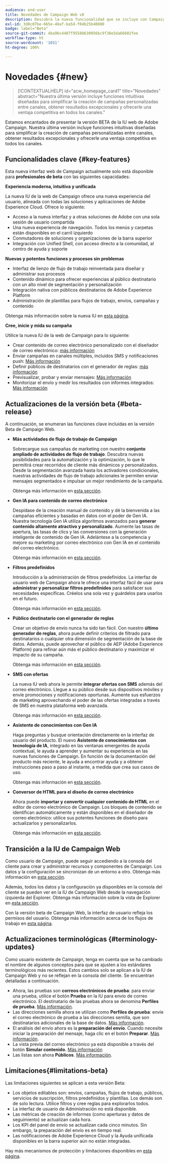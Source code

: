 ```yaml
---
audience: end-user
title: Novedades de Campaign Web v8
description: Descubra la nueva funcionalidad que se incluye con Campaign Web v8
exl-id: 3d8c07be-665e-46af-ba5d-f04b25b40880
badge: label="Beta"
source-git-commit: 4ba96c4407f95588630956bc9f38e5da66602fee
workflow-type: ht
source-wordcount: '1031'
ht-degree: 100%

---
```



# Novedades {#new}

>[!CONTEXTUALHELP]
>id="acw_homepage_card1"
>title="Novedades"
>abstract="Nuestra última versión incluye funciones intuitivas diseñadas para simplificar la creación de campañas personalizadas entre canales, obtener resultados excepcionales y ofrecerle una ventaja competitiva en todos los canales."

Estamos encantados de presentar la versión BETA de la IU web de Adobe Campaign. Nuestra última versión incluye funciones intuitivas diseñadas para simplificar la creación de campañas personalizadas entre canales, obtener resultados excepcionales y ofrecerle una ventaja competitiva en todos los canales.

## Funcionalidades clave {#key-features}

Esta nueva interfaz web de Campaign actualmente solo está disponible para **profesionales de beta** con las siguientes capacidades:

**Experiencia moderna, intuitiva y unificada**

La nueva IU de la web de Campaign ofrece una nueva experiencia del usuario, alineada con todas las soluciones y aplicaciones de Adobe Experience Cloud. Ofrece lo siguiente:

* Acceso a la nueva interfaz y a otras soluciones de Adobe con una sola sesión de usuario compartida
* Una nueva experiencia de navegación. Todos los menús y carpetas están disponibles en el carril izquierdo
* Conmutadores de soluciones y organizaciones de la barra superior
* Integración con Unified Shell, con acceso directo a la comunidad, al centro de ayuda y soporte

**Nuevas y potentes funciones y procesos sin problemas**

* Interfaz de lienzo de flujo de trabajo reinventada para diseñar y administrar sus procesos
* Contenido dinámico para ofrecer experiencias al público destinatario con un alto nivel de segmentación y personalización
* Integración nativa con públicos destinatarios de Adobe Experience Platform
* Administración de plantillas para flujos de trabajo, envíos, campañas y contenido

Obtenga más información sobre la nueva IU en [esta página](../get-started/user-interface.md).

**Cree, inicie y mida su campaña**

Utilice la nueva IU de la web de Campaign para lo siguiente:

* Crear contenido de correo electrónico personalizado con el diseñador de correo electrónico: [más información](../content/edit-content.md)
* Enviar campañas en canales múltiples, incluidos SMS y notificaciones push: [Más información](../workflows/activities/channels.md)
* Definir públicos de destinatarios con el generador de reglas: [más información](../audience/about-recipients.md)
* Previsualizar, probar y enviar mensajes: [Más información](../monitor/prepare-send.md)
* Monitorizar el envío y medir los resultados con informes integrados: [Más información](../reporting/delivery-reports.md)


## Actualizaciones de la versión beta {#beta-release}

A continuación, se enumeran las funciones clave incluidas en la versión Beta de Campaign Web.

* **Más actividades de flujo de trabajo de Campaign**

  Sobrecargue sus campañas de marketing con nuestro **conjunto ampliado de actividades de flujo de trabajo**. Descubra nuevas posibilidades para la automatización y la optimización, lo que le permitirá crear recorridos de cliente más dinámicos y personalizados. Desde la segmentación avanzada hasta los activadores condicionales, nuestras actividades de flujo de trabajo adicionales le permiten enviar mensajes segmentados e impulsar un mejor rendimiento de la campaña.

  Obtenga más información en [esta sección](../workflows/gs-workflows.md).

* **Gen IA para contenido de correo electrónico**

  Despídase de la creación manual de contenido y dé la bienvenida a las campañas eficientes y basadas en datos con el poder de Gen IA.  Nuestra tecnología Gen IA utiliza algoritmos avanzados para **generar contenido altamente atractivo y personalizado**. Aumente las tasas de apertura, las tasas de clics y las conversiones con la generación inteligente de contenido de Gen IA. Adelántese a la competencia y mejore su marketing por correo electrónico con Gen IA en el contenido del correo electrónico.

  Obtenga más información en [esta sección](../content/generative-gs.md).

* **Filtros predefinidos**

  Introducción a la administración de filtros predefinidos. La interfaz de usuario web de Campaign ahora le ofrece una interfaz fácil de usar para **administrar y personalizar filtros predefinidos** para satisfacer sus necesidades específicas. Créelos una sola vez y guárdelos para usarlos en el futuro.

  Obtenga más información en [esta sección](../get-started/predefined-filters.md).

* **Público destinatario con el generador de reglas**

  Crear un objetivo de envío nunca ha sido tan fácil. Con nuestro **último generador de reglas**, ahora puede definir criterios de filtrado para destinatarios o cualquier otra dimensión de segmentación de la base de datos. Además, puede aprovechar el público de AEP (Adobe Experience Platform) para refinar aún más el público destinatario y maximizar el impacto de su campaña.

  Obtenga más información en [esta sección](../audience/segment-builder.md).

* **SMS con ofertas**

  La nueva IU web ahora le permite **integrar ofertas con SMS** además del correo electrónico. Llegue a su público desde sus dispositivos móviles y envíe promociones y notificaciones oportunas. Aumente sus esfuerzos de marketing aprovechando el poder de las ofertas integradas a través de SMS en nuestra plataforma web avanzada.

  Obtenga más información en [esta sección](../content/offers.md).

<!--
* Adobe Experience Manager (AEM) Integration
    
    With our AEM integration extended to web UI, you can easily manage assets and synchronize full HTML templates, empowering you to create captivating digital experiences without any hassle. 
    
    Elevate and streamline your content management capabilities on the web UI with this integration to boost productivity.
-->

* **Asistente de conocimientos con Gen IA**

  Haga preguntas y busque orientación directamente en la interfaz de usuario del producto. El nuevo **Asistente de conocimientos con tecnología de IA**, integrado en las ventanas emergentes de ayuda contextual, le ayuda a aprender y aumentar su experiencia en las nuevas funciones de Campaign. En función de la documentación del producto más reciente, le ayuda a encontrar ayuda y a obtener instrucciones paso a paso al instante, a medida que crea sus casos de uso.

  Obtenga más información en [esta sección](../get-started/using-ai.md).

* **Conversor de HTML para el diseño de correo electrónico**

  Ahora puede **importar y convertir cualquier contenido de HTML** en el editor de correo electrónico de Campaign. Los bloques de contenido se identifican automáticamente y están disponibles en el diseñador de correo electrónico: utilice sus potentes funciones de diseño para actualizarlos y personalizarlos.

  Obtenga más información en [esta sección](../content/existing-content.md).


## Transición a la IU de Campaign Web

Como usuario de Campaign, puede seguir accediendo a la consola del cliente para crear y administrar recursos y componentes de Campaign. Los datos y la configuración se sincronizan de un entorno a otro. Obtenga más información en [esta sección](../get-started/get-started.md#about-campaign-client-consoleac-client).

Además, todos los datos y la configuración ya disponibles en la consola del cliente se pueden ver en la IU de Campaign Web desde la navegación izquierda del Explorer. Obtenga más información sobre la vista de Explorer en [esta sección](../get-started/user-interface.md#explorer-user-interface-explorer).

Con la versión beta de Campaign Web, la interfaz de usuario refleja los permisos del usuario. Obtenga más información acerca de los flujos de trabajo en [esta página](../get-started/permissions.md).

## Actualizaciones terminológicas {#terminology-updates}

Como usuario existente de Campaign, tenga en cuenta que se ha cambiado el nombre de algunos conceptos para que se ajusten a los estándares terminológicos más recientes. Estos cambios solo se aplican a la IU de Campaign Web y no se reflejan en la consola del cliente. Se encuentran detalladas a continuación.

* Ahora, las pruebas son **correos electrónicos de prueba**: para enviar una prueba, utilice el botón **Prueba** en la IU para envío de correo electrónico. El destinatario de las pruebas ahora se denomina **Perfiles de prueba**. [Más información](../preview-test/test-deliveries.md).
* Las direcciones semilla ahora se utilizan como **Perfiles de prueba**: envíe el correo electrónico de prueba a las direcciones semilla, que son destinatarios adicionales de la base de datos. [Más información](../preview-test/test-deliveries.md).
* El análisis del envío ahora es la **preparación del envío**. Cuando necesite iniciar la preparación del mensaje, haga clic en el botón **Preparar**. [Más información](../monitor/prepare-send.md).
* La vista previa del correo electrónico ya está disponible a través del botón **Simular contenido.** [Más información](../preview-test/preview-test.md)
* Las listas son ahora **Públicos**. [Más información](../audience/about-recipients.md).

## Limitaciones{#limitations-beta}

Las limitaciones siguientes se aplican a esta versión Beta:

* Los objetos editables son: envíos, campañas, flujos de trabajo, públicos, servicios de suscripción, filtros predefinidos y plantillas. Los demás son de solo lectura. Utilice filtros y cree reglas para explorarlos todos.
* La interfaz de usuario de Administración no está disponible.
* Las métricas de creación de informes (como aperturas y datos de seguimiento) se actualizan cada hora.
* Los KPI del panel de envío se actualizan cada cinco minutos. Sin embargo, la preparación del envío es en tiempo real.
* Las notificaciones de Adobe Experience Cloud y la Ayuda unificada disponibles en la barra superior aún no están integradas.

Hay más mecanismos de protección y limitaciones disponibles en [esta página](../get-started/guardrails.md).